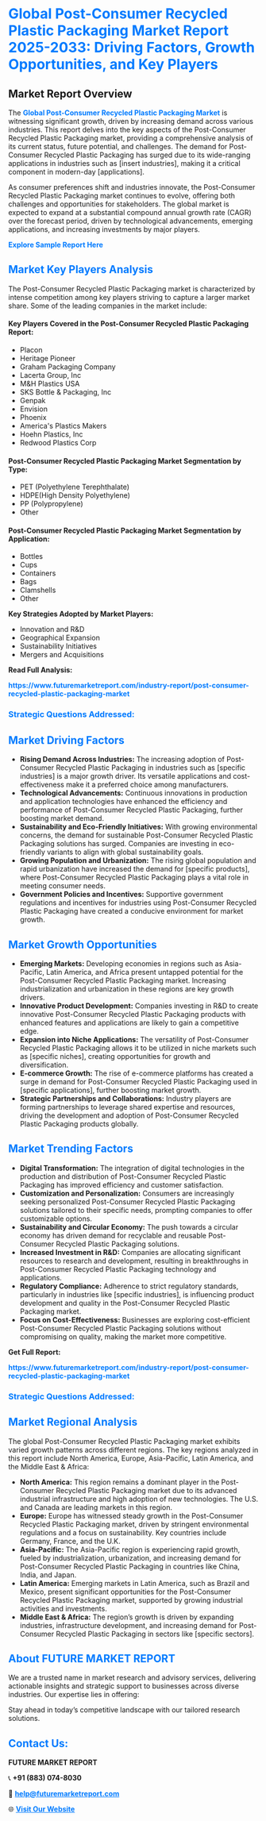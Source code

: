 <h1 style="color: #007BFF;">Global Post-Consumer Recycled Plastic Packaging Market Report 2025-2033: Driving Factors, Growth Opportunities, and Key Players</h1>

<section id="overview">
<h2>Market Report Overview</h2>
<p>The <a href="https://www.futuremarketreport.com/industry-report/post-consumer-recycled-plastic-packaging-market" style="color: #007BFF; text-decoration: none;"><strong>Global Post-Consumer Recycled Plastic Packaging Market</strong></a> is witnessing significant growth, driven by increasing demand across various industries. This report delves into the key aspects of the Post-Consumer Recycled Plastic Packaging market, providing a comprehensive analysis of its current status, future potential, and challenges. The demand for Post-Consumer Recycled Plastic Packaging has surged due to its wide-ranging applications in industries such as [insert industries], making it a critical component in modern-day [applications].</p>
<p>As consumer preferences shift and industries innovate, the Post-Consumer Recycled Plastic Packaging market continues to evolve, offering both challenges and opportunities for stakeholders. The global market is expected to expand at a substantial compound annual growth rate (CAGR) over the forecast period, driven by technological advancements, emerging applications, and increasing investments by major players.</p>
</section>

<section id="overview">
<p><a href="https://www.futuremarketreport.com/request-sample/reportId=92792" style="color: #007BFF; text-decoration: none;"><strong>Explore Sample Report Here</strong></a></p>
</section>

<section id="key-players">
<h2 style="color: #007BFF;">Market Key Players Analysis</h2>
<p>The Post-Consumer Recycled Plastic Packaging market is characterized by intense competition among key players striving to capture a larger market share. Some of the leading companies in the market include:</p>
<h4>Key Players Covered in the Post-Consumer Recycled Plastic Packaging Report:</h4>
<ul><li>Placon</li><li>Heritage Pioneer</li><li>Graham Packaging Company</li><li>Lacerta Group, Inc</li><li>M&amp;H Plastics USA</li><li>SKS Bottle &amp; Packaging, Inc</li><li>Genpak</li><li>Envision</li><li>Phoenix</li><li>America&#039;s Plastics Makers</li><li>Hoehn Plastics, Inc</li><li>Redwood Plastics Corp</li></ul>
<h4>Post-Consumer Recycled Plastic Packaging Market Segmentation by Type:</h4>
<ul><li>PET (Polyethylene Terephthalate)</li><li>HDPE(High Density Polyethylene)</li><li>PP (Polypropylene)</li><li>Other</li></ul>

<h4>Post-Consumer Recycled Plastic Packaging Market Segmentation by Application:</h4>
<ul><li>Bottles</li><li>Cups</li><li>Containers</li><li>Bags</li><li>Clamshells</li><li>Other</li></ul>
<p><strong>Key Strategies Adopted by Market Players:</strong></p>
<ul>
<li>Innovation and R&D</li>
<li>Geographical Expansion</li>
<li>Sustainability Initiatives</li>
<li>Mergers and Acquisitions</li>
</ul>
</section>

<section>
<p><strong>Read Full Analysis: </strong></p><a href="https://www.futuremarketreport.com/industry-report/post-consumer-recycled-plastic-packaging-market" style="color: #007BFF; text-decoration: none;"><strong>https://www.futuremarketreport.com/industry-report/post-consumer-recycled-plastic-packaging-market</strong></a>
<h3 style="color: #007BFF;">Strategic Questions Addressed:</h3>
</section>

<section id="driving-factors">
<h2 style="color: #007BFF;">Market Driving Factors</h2>
<ul>
<li><strong>Rising Demand Across Industries:</strong> The increasing adoption of Post-Consumer Recycled Plastic Packaging in industries such as [specific industries] is a major growth driver. Its versatile applications and cost-effectiveness make it a preferred choice among manufacturers.</li>
<li><strong>Technological Advancements:</strong> Continuous innovations in production and application technologies have enhanced the efficiency and performance of Post-Consumer Recycled Plastic Packaging, further boosting market demand.</li>
<li><strong>Sustainability and Eco-Friendly Initiatives:</strong> With growing environmental concerns, the demand for sustainable Post-Consumer Recycled Plastic Packaging solutions has surged. Companies are investing in eco-friendly variants to align with global sustainability goals.</li>
<li><strong>Growing Population and Urbanization:</strong> The rising global population and rapid urbanization have increased the demand for [specific products], where Post-Consumer Recycled Plastic Packaging plays a vital role in meeting consumer needs.</li>
<li><strong>Government Policies and Incentives:</strong> Supportive government regulations and incentives for industries using Post-Consumer Recycled Plastic Packaging have created a conducive environment for market growth.</li>
</ul>
</section>

<section id="growth-opportunities">
<h2 style="color: #007BFF;">Market Growth Opportunities</h2>
<ul>
<li><strong>Emerging Markets:</strong> Developing economies in regions such as Asia-Pacific, Latin America, and Africa present untapped potential for the Post-Consumer Recycled Plastic Packaging market. Increasing industrialization and urbanization in these regions are key growth drivers.</li>
<li><strong>Innovative Product Development:</strong> Companies investing in R&D to create innovative Post-Consumer Recycled Plastic Packaging products with enhanced features and applications are likely to gain a competitive edge.</li>
<li><strong>Expansion into Niche Applications:</strong> The versatility of Post-Consumer Recycled Plastic Packaging allows it to be utilized in niche markets such as [specific niches], creating opportunities for growth and diversification.</li>
<li><strong>E-commerce Growth:</strong> The rise of e-commerce platforms has created a surge in demand for Post-Consumer Recycled Plastic Packaging used in [specific applications], further boosting market growth.</li>
<li><strong>Strategic Partnerships and Collaborations:</strong> Industry players are forming partnerships to leverage shared expertise and resources, driving the development and adoption of Post-Consumer Recycled Plastic Packaging products globally.</li>
</ul>
</section>

<section id="trending-factors">
<h2 style="color: #007BFF;">Market Trending Factors</h2>
<ul>
<li><strong>Digital Transformation:</strong> The integration of digital technologies in the production and distribution of Post-Consumer Recycled Plastic Packaging has improved efficiency and customer satisfaction.</li>
<li><strong>Customization and Personalization:</strong> Consumers are increasingly seeking personalized Post-Consumer Recycled Plastic Packaging solutions tailored to their specific needs, prompting companies to offer customizable options.</li>
<li><strong>Sustainability and Circular Economy:</strong> The push towards a circular economy has driven demand for recyclable and reusable Post-Consumer Recycled Plastic Packaging solutions.</li>
<li><strong>Increased Investment in R&D:</strong> Companies are allocating significant resources to research and development, resulting in breakthroughs in Post-Consumer Recycled Plastic Packaging technology and applications.</li>
<li><strong>Regulatory Compliance:</strong> Adherence to strict regulatory standards, particularly in industries like [specific industries], is influencing product development and quality in the Post-Consumer Recycled Plastic Packaging market.</li>
<li><strong>Focus on Cost-Effectiveness:</strong> Businesses are exploring cost-efficient Post-Consumer Recycled Plastic Packaging solutions without compromising on quality, making the market more competitive.</li>
</ul>
</section>

<section>
<p><strong>Get Full Report: </strong></p><a href="https://www.futuremarketreport.com/industry-report/post-consumer-recycled-plastic-packaging-market" style="color: #007BFF; text-decoration: none;"><strong>https://www.futuremarketreport.com/industry-report/post-consumer-recycled-plastic-packaging-market</strong></a>
<h3 style="color: #007BFF;">Strategic Questions Addressed:</h3>
</section>


<section id="regional-analysis">
<h2 style="color: #007BFF;">Market Regional Analysis</h2>
<p>The global Post-Consumer Recycled Plastic Packaging market exhibits varied growth patterns across different regions. The key regions analyzed in this report include North America, Europe, Asia-Pacific, Latin America, and the Middle East & Africa:</p>
<ul>
<li><strong>North America:</strong> This region remains a dominant player in the Post-Consumer Recycled Plastic Packaging market due to its advanced industrial infrastructure and high adoption of new technologies. The U.S. and Canada are leading markets in this region.</li>
<li><strong>Europe:</strong> Europe has witnessed steady growth in the Post-Consumer Recycled Plastic Packaging market, driven by stringent environmental regulations and a focus on sustainability. Key countries include Germany, France, and the U.K.</li>
<li><strong>Asia-Pacific:</strong> The Asia-Pacific region is experiencing rapid growth, fueled by industrialization, urbanization, and increasing demand for Post-Consumer Recycled Plastic Packaging in countries like China, India, and Japan.</li>
<li><strong>Latin America:</strong> Emerging markets in Latin America, such as Brazil and Mexico, present significant opportunities for the Post-Consumer Recycled Plastic Packaging market, supported by growing industrial activities and investments.</li>
<li><strong>Middle East & Africa:</strong> The region’s growth is driven by expanding industries, infrastructure development, and increasing demand for Post-Consumer Recycled Plastic Packaging in sectors like [specific sectors].</li>
</ul>
</section>

<footer>
<h2 style="color: #007BFF;">About FUTURE MARKET REPORT</h2>
<p>We are a trusted name in market research and advisory services, delivering actionable insights and strategic support to businesses across diverse industries. Our expertise lies in offering:</p>

<p>Stay ahead in today’s competitive landscape with our tailored research solutions.</p>

<h2 style="color: #007BFF;">Contact Us:</h2>
<p><strong>FUTURE MARKET REPORT</strong></p>
<p>📞 <strong>+91 (883) 074-8030</strong></p>
<p>📧 <strong><a href="mailto:help@futuremarketreport.com" style="color: #007BFF;">help@futuremarketreport.com</a></strong></p>
<p>🌐 <strong><a href="https://www.futuremarketreport.com/" style="color: #007BFF;">Visit Our Website</a></strong></p>
</footer>